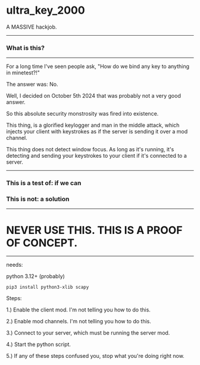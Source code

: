 # ultra_key_2000
 A MASSIVE hackjob.

-----

### What is this?

-----

For a long time I've seen people ask, "How do we bind any key to anything in minetest?!"

The answer was: No.

Well, I decided on October 5th 2024 that was probably not a very good answer.

So this absolute security monstrosity was fired into existence.

This thing, is a glorified keylogger and man in the middle attack, which injects your client with keystrokes as if the server is sending it over a mod channel.

This thing does not detect window focus. As long as it's running, it's detecting and sending your keystrokes to your client if it's connected to a server.

-----

### This is a test of: if we can

### This is not: a solution

-----

# **NEVER USE THIS. THIS IS A PROOF OF CONCEPT.**

-----

needs:

python 3.12+ (probably)

```
pip3 install python3-xlib scapy
```

Steps:

1.) Enable the client mod. I'm not telling you how to do this.

2.) Enable mod channels. I'm not telling you how to do this.

3.) Connect to your server, which must be running the server mod.

4.) Start the python script.

5.) If any of these steps confused you, stop what you're doing right now.


